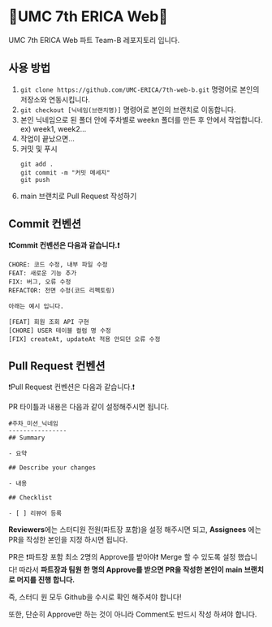 # 💚UMC 7th ERICA Web💚

UMC 7th ERICA Web 파트 Team-B 레포지토리 입니다.

## 사용 방법

1. `git clone https://github.com/UMC-ERICA/7th-web-b.git` 명령어로 본인의 저장소와 연동시킵니다.
2. `git checkout [닉네임(브랜치명)]` 명령어로 본인의 브랜치로 이동합니다.
3. 본인 닉네임으로 된 폴더 안에 주차별로 weekn 폴더를 만든 후 안에서 작업합니다. ex) week1, week2...
4. 작업이 끝났으면...
5. 커밋 및 푸시
    ```
    git add .
    git commit -m "커밋 메세지"
    git push
    ```
6. main 브랜치로 Pull Request 작성하기

## Commit 컨벤션

**❗️Commit 컨벤션은 다음과 같습니다.❗️**

```
CHORE: 코드 수정, 내부 파일 수정
FEAT: 새로운 기능 추가
FIX: 버그, 오류 수정
REFACTOR: 전면 수정(코드 리펙토링)

아래는 예시 입니다.

[FEAT] 회원 조회 API 구현
[CHORE] USER 테이블 컬럼 명 수정
[FIX] createAt, updateAt 적용 안되던 오류 수정
```

## Pull Request 컨벤션

❗️Pull Request 컨벤션은 다음과 같습니다.❗️

PR 타이틀과 내용은 다음과 같이 설정해주시면 됩니다.

```
#주차_미션_닉네임
----------------
## Summary

- 요약

## Describe your changes

- 내용

## Checklist

- [ ] 리뷰어 등록

```

**Reviewers**에는 스터디원 전원(파트장 포함)을 설정 해주시면 되고, **Assignees** 에는 PR을 작성한 본인을 지정 하시면 됩니다.

PR은 ❗️파트장 포함 최소 2명의 Approve를 받아야❗️ Merge 할 수 있도록 설정 했습니다!
따라서 **파트장과 팀원 한 명의 Approve를 받으면 PR을 작성한 본인이 main 브랜치로 머지를 진행 합니다.**

즉, 스터디 원 모두 Github을 수시로 확인 해주셔야 합니다!

또한, 단순히 Approve만 하는 것이 아니라 Comment도 반드시 작성 하셔야 합니다.
